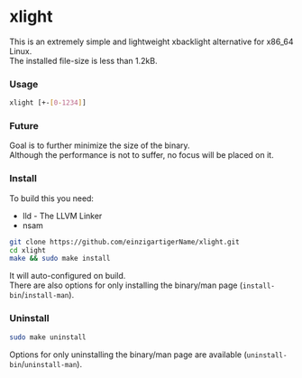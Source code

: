 # xlight
This is an extremely simple and lightweight xbacklight alternative for x86_64 Linux.\
The installed file-size is less than 1.2kB.
### Usage
```bash
xlight [+-[0-1234]]
```

### Future
Goal is to further minimize the size of the binary.\
Although the performance is not to suffer, no focus will be placed on it.

### Install
To build this you need:
* lld - The LLVM Linker
* nsam

```bash
git clone https://github.com/einzigartigerName/xlight.git
cd xlight
make && sudo make install
```
It will auto-configured on build.\
There are also options for only installing the binary/man page (`install-bin`/`install-man`).

### Uninstall
```bash
sudo make uninstall
```
Options for only uninstalling the binary/man page are available (`uninstall-bin`/`uninstall-man`).